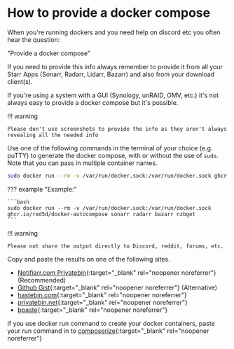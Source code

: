 # How to provide a docker compose

When you're running dockers and you need help on discord etc you often hear the question:

"Provide a docker compose"

If you need to provide this info always remember to provide it from all your Starr Apps (Sonarr, Radarr, Lidarr, Bazarr) and also from your download client(s).

If you're using a system with a GUI (Synology, unRAID, OMV, etc.) it's not always easy to provide a docker compose but it's possible.

!!! warning

    Please don't use screenshots to provide the info as they aren't always revealing all the needed info

Use one of the following commands in the terminal of your choice (e.g. puTTY) to generate the docker compose, with or without the use of `sudo`. Note that you can pass in multiple container names.

```bash
sudo docker run --rm -v /var/run/docker.sock:/var/run/docker.sock ghcr.io/red5d/docker-autocompose CONTAINER_NAME CONTAINER_NAME2
```

??? example "Example:"

    ```bash
    sudo docker run --rm -v /var/run/docker.sock:/var/run/docker.sock ghcr.io/red5d/docker-autocompose sonarr radarr bazarr nzbget
    ```

!!! warning

    Please not share the output directly to Discord, reddit, forums, etc.

Copy and paste the results on one of the following sites.

- [Notifiarr.com Privatebin](https://logs.notifiarr.com/){:target="\_blank" rel="noopener noreferrer"} (Recommended)
- [Github Gist](https://gist.github.com){:target="\_blank" rel="noopener noreferrer"} (Alternative)
- [hastebin.com](https://hastebin.com){:target="\_blank" rel="noopener noreferrer"}
- [privatebin.net](https://privatebin.net/){:target="\_blank" rel="noopener noreferrer"}
- [bpaste](https://bpa.st/){:target="\_blank" rel="noopener noreferrer"}

If you use docker run command to create your docker containers, paste your run command in to [composerize](https://www.composerize.com/){:target="\_blank" rel="noopener noreferrer"}
